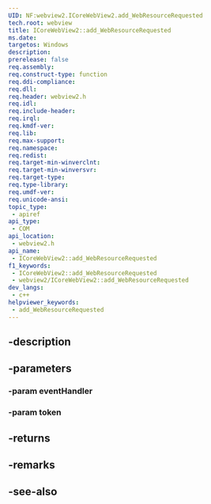 ```yaml
---
UID: NF:webview2.ICoreWebView2.add_WebResourceRequested
tech.root: webview
title: ICoreWebView2::add_WebResourceRequested
ms.date: 
targetos: Windows
description: 
prerelease: false
req.assembly: 
req.construct-type: function
req.ddi-compliance: 
req.dll: 
req.header: webview2.h
req.idl: 
req.include-header: 
req.irql: 
req.kmdf-ver: 
req.lib: 
req.max-support: 
req.namespace: 
req.redist: 
req.target-min-winverclnt: 
req.target-min-winversvr: 
req.target-type: 
req.type-library: 
req.umdf-ver: 
req.unicode-ansi: 
topic_type:
 - apiref
api_type:
 - COM
api_location:
 - webview2.h
api_name:
 - ICoreWebView2::add_WebResourceRequested
f1_keywords:
 - ICoreWebView2::add_WebResourceRequested
 - webview2/ICoreWebView2::add_WebResourceRequested
dev_langs:
 - c++
helpviewer_keywords:
 - add_WebResourceRequested
---
```


## -description

## -parameters

### -param eventHandler

### -param token

## -returns

## -remarks

## -see-also

